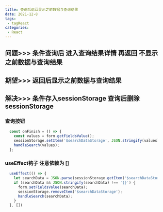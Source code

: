 ```yaml
---
title: 查询后返回显示之前数据与查询结果
date: 2021-12-8
tags:
 - tagReact
categories:
 - React
---
```


## 问题>>> 条件查询后 进入查询结果详情 再返回 不显示之前数据与查询结果
## 期望>>> 返回后显示之前数据与查询结果
## 解决>>> 条件存入sessionStorage 查询后删除sessionStorage 

### 查询按钮
```js
  const onFinish = () => {
    const values = form.getFieldsValue();
    sessionStorage.setItem('$searchDataStorage', JSON.stringify(values));
    handleSearch(values);
  };
```
### useEffect钩子  注意依赖为 []
```js
  useEffect(() => {
    let searchData = JSON.parse(sessionStorage.getItem('$searchDataStorage'));
    if (searchData && JSON.stringify(searchData) !== '{}') {
      form.setFieldsValue(searchData);
      sessionStorage.removeItem('$searchDataStorage');
      handleSearch(searchData);
    }
  }, [])
```

